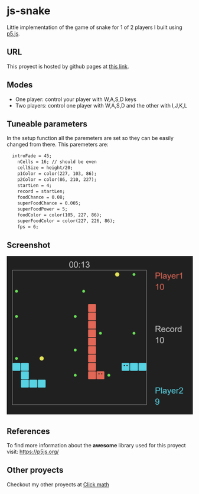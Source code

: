 # js-snake
Little implementation of the game of snake for 1 of 2 players I built using <a href="https://p5js.org/">p5.js</a>.
## URL
This proyect is hosted by github pages at <a href="https://pabloqb2000.github.io/js-snake/">this link</a>.
## Modes
  - One player: control your player with W,A,S,D keys
  - Two players: control one player with W,A,S,D and the other with I,J,K,L
## Tuneable parameters
In the setup function all the paremeters are set so they can be easily changed from there. This paremeters are:
```
  introFade = 45;
	nCells = 16; // should be even
	cellSize = height/20;
	p1Color = color(227, 103, 86);
	p2Color = color(86, 210, 227);
	startLen = 4;
	record = startLen;
	foodChance = 0.08;
	superFoodChance = 0.005;
	superFoodPower = 5;
	foodColor = color(105, 227, 86);
	superFoodColor = color(227, 226, 86);
	fps = 6;
```
## Screenshot
<img src="imgs/screenshot01.png"></img>
## References
To find more information about the <b>awesome</b> library used for this proyect visit:
<a href="https://p5js.org/"> https://p5js.org/ </a>

## Other proyects
Checkout my other proyects at <a href="https://pabloqb2000.github.io/Math_visualization/">Click math</a>